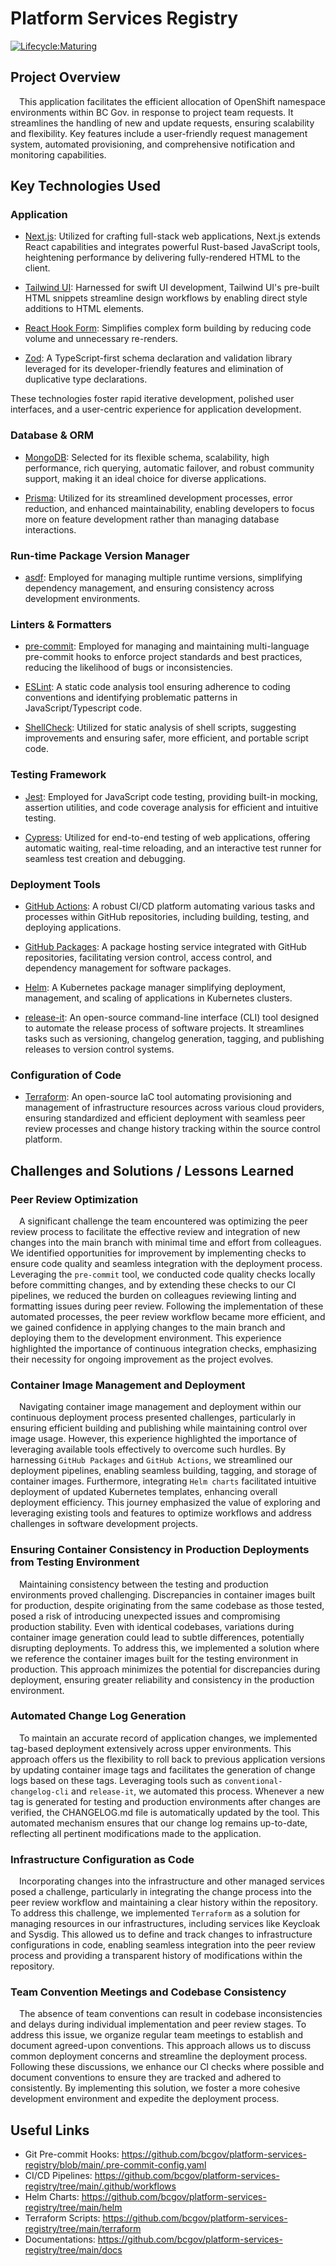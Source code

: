 # Platform Services Registry

[![Lifecycle:Maturing](https://img.shields.io/badge/Lifecycle-Maturing-007EC6)](https://github.com/bcgov/repomountie/blob/master/doc/lifecycle-badges.md)

## Project Overview

&emsp;This application facilitates the efficient allocation of OpenShift namespace environments within BC Gov. in response to project team requests. It streamlines the handling of new and update requests, ensuring scalability and flexibility. Key features include a user-friendly request management system, automated provisioning, and comprehensive notification and monitoring capabilities.

## Key Technologies Used

### Application

- [Next.js](https://nextjs.org/): Utilized for crafting full-stack web applications, Next.js extends React capabilities and integrates powerful Rust-based JavaScript tools, heightening performance by delivering fully-rendered HTML to the client.

- [Tailwind UI](https://tailwindui.com/): Harnessed for swift UI development, Tailwind UI's pre-built HTML snippets streamline design workflows by enabling direct style additions to HTML elements.

- [React Hook Form](https://react-hook-form.com/): Simplifies complex form building by reducing code volume and unnecessary re-renders.

- [Zod](https://zod.dev/): A TypeScript-first schema declaration and validation library leveraged for its developer-friendly features and elimination of duplicative type declarations.

These technologies foster rapid iterative development, polished user interfaces, and a user-centric experience for application development.

### Database & ORM

- [MongoDB](https://www.mongodb.com/): Selected for its flexible schema, scalability, high performance, rich querying, automatic failover, and robust community support, making it an ideal choice for diverse applications.

- [Prisma](https://www.prisma.io/): Utilized for its streamlined development processes, error reduction, and enhanced maintainability, enabling developers to focus more on feature development rather than managing database interactions.

### Run-time Package Version Manager

- [asdf](https://asdf-vm.com/): Employed for managing multiple runtime versions, simplifying dependency management, and ensuring consistency across development environments.

### Linters & Formatters

- [pre-commit](https://pre-commit.com/): Employed for managing and maintaining multi-language pre-commit hooks to enforce project standards and best practices, reducing the likelihood of bugs or inconsistencies.

- [ESLint](https://eslint.org/): A static code analysis tool ensuring adherence to coding conventions and identifying problematic patterns in JavaScript/Typescript code.

- [ShellCheck](https://www.shellcheck.net/): Utilized for static analysis of shell scripts, suggesting improvements and ensuring safer, more efficient, and portable script code.

### Testing Framework

- [Jest](https://jestjs.io/): Employed for JavaScript code testing, providing built-in mocking, assertion utilities, and code coverage analysis for efficient and intuitive testing.

- [Cypress](https://www.cypress.io/): Utilized for end-to-end testing of web applications, offering automatic waiting, real-time reloading, and an interactive test runner for seamless test creation and debugging.

### Deployment Tools

- [GitHub Actions](https://docs.github.com/en/actions/learn-github-actions/understanding-github-actions): A robust CI/CD platform automating various tasks and processes within GitHub repositories, including building, testing, and deploying applications.

- [GitHub Packages](https://docs.github.com/en/packages/quickstart): A package hosting service integrated with GitHub repositories, facilitating version control, access control, and dependency management for software packages.

- [Helm](https://helm.sh/docs/): A Kubernetes package manager simplifying deployment, management, and scaling of applications in Kubernetes clusters.

- [release-it](https://github.com/release-it/release-it): An open-source command-line interface (CLI) tool designed to automate the release process of software projects. It streamlines tasks such as versioning, changelog generation, tagging, and publishing releases to version control systems.

### Configuration of Code

- [Terraform](https://www.terraform.io/): An open-source IaC tool automating provisioning and management of infrastructure resources across various cloud providers, ensuring standardized and efficient deployment with seamless peer review processes and change history tracking within the source control platform.

## Challenges and Solutions / Lessons Learned

### Peer Review Optimization

&emsp;A significant challenge the team encountered was optimizing the peer review process to facilitate the effective review and integration of new changes into the main branch with minimal time and effort from colleagues. We identified opportunities for improvement by implementing checks to ensure code quality and seamless integration with the deployment process. Leveraging the `pre-commit` tool, we conducted code quality checks locally before committing changes, and by extending these checks to our CI pipelines, we reduced the burden on colleagues reviewing linting and formatting issues during peer review. Following the implementation of these automated processes, the peer review workflow became more efficient, and we gained confidence in applying changes to the main branch and deploying them to the development environment. This experience highlighted the importance of continuous integration checks, emphasizing their necessity for ongoing improvement as the project evolves.

### Container Image Management and Deployment

&emsp;Navigating container image management and deployment within our continuous deployment process presented challenges, particularly in ensuring efficient building and publishing while maintaining control over image usage. However, this experience highlighted the importance of leveraging available tools effectively to overcome such hurdles. By harnessing `GitHub Packages` and `GitHub Actions`, we streamlined our deployment pipelines, enabling seamless building, tagging, and storage of container images. Furthermore, integrating `Helm charts` facilitated intuitive deployment of updated Kubernetes templates, enhancing overall deployment efficiency. This journey emphasized the value of exploring and leveraging existing tools and features to optimize workflows and address challenges in software development projects.

### Ensuring Container Consistency in Production Deployments from Testing Environment

&emsp;Maintaining consistency between the testing and production environments proved challenging. Discrepancies in container images built for production, despite originating from the same codebase as those tested, posed a risk of introducing unexpected issues and compromising production stability. Even with identical codebases, variations during container image generation could lead to subtle differences, potentially disrupting deployments. To address this, we implemented a solution where we reference the container images built for the testing environment in production. This approach minimizes the potential for discrepancies during deployment, ensuring greater reliability and consistency in the production environment.

### Automated Change Log Generation

&emsp;To maintain an accurate record of application changes, we implemented tag-based deployment extensively across upper environments. This approach offers us the flexibility to roll back to previous application versions by updating container image tags and facilitates the generation of change logs based on these tags. Leveraging tools such as `conventional-changelog-cli` and `release-it`, we automated this process. Whenever a new tag is generated for testing and production environments after changes are verified, the CHANGELOG.md file is automatically updated by the tool. This automated mechanism ensures that our change log remains up-to-date, reflecting all pertinent modifications made to the application.

### Infrastructure Configuration as Code

&emsp;Incorporating changes into the infrastructure and other managed services posed a challenge, particularly in integrating the change process into the peer review workflow and maintaining a clear history within the repository. To address this challenge, we implemented `Terraform` as a solution for managing resources in our infrastructures, including services like Keycloak and Sysdig. This allowed us to define and track changes to infrastructure configurations in code, enabling seamless integration into the peer review process and providing a transparent history of modifications within the repository.

### Team Convention Meetings and Codebase Consistency

&emsp;The absence of team conventions can result in codebase inconsistencies and delays during individual implementation and peer review stages. To address this issue, we organize regular team meetings to establish and document agreed-upon conventions. This approach allows us to discuss common deployment concerns and streamline the deployment process. Following these discussions, we enhance our CI checks where possible and document conventions to ensure they are tracked and adhered to consistently. By implementing this solution, we foster a more cohesive development environment and expedite the deployment process.

## Useful Links

- Git Pre-commit Hooks: https://github.com/bcgov/platform-services-registry/blob/main/.pre-commit-config.yaml
- CI/CD Pipelines: https://github.com/bcgov/platform-services-registry/tree/main/.github/workflows
- Helm Charts: https://github.com/bcgov/platform-services-registry/tree/main/helm
- Terraform Scripts: https://github.com/bcgov/platform-services-registry/tree/main/terraform
- Documentations: https://github.com/bcgov/platform-services-registry/tree/main/docs
